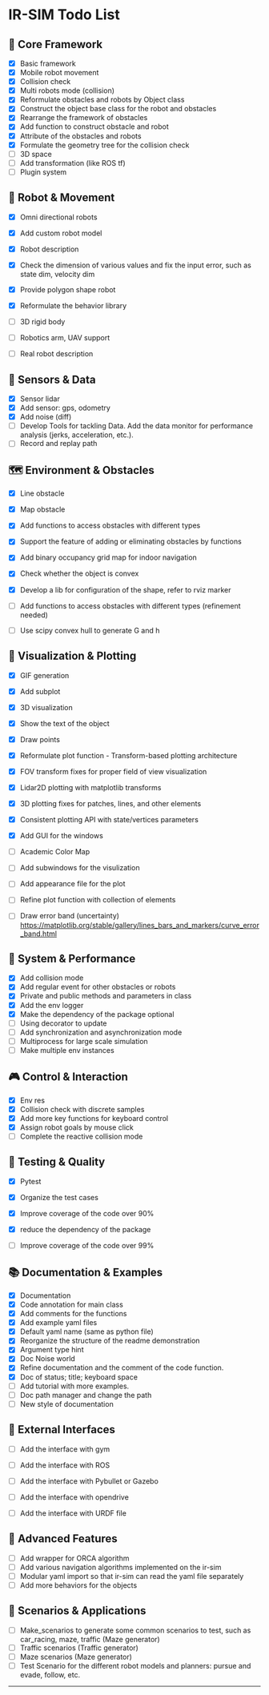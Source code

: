 # IR-SIM Todo List

## 🎯 Core Framework
- [x] Basic framework
- [x] Mobile robot movement
- [x] Collision check
- [x] Multi robots mode (collision)
- [x] Reformulate obstacles and robots by Object class
- [x] Construct the object base class for the robot and obstacles
- [x] Rearrange the framework of obstacles
- [x] Add function to construct obstacle and robot
- [x] Attribute of the obstacles and robots
- [x] Formulate the geometry tree for the collision check
- [ ] 3D space
- [ ] Add transformation (like ROS tf)
- [ ] Plugin system 

## 🤖 Robot & Movement
- [x] Omni directional robots
- [x] Add custom robot model
- [x] Robot description
- [x] Check the dimension of various values and fix the input error, such as state dim, velocity dim
- [x] Provide polygon shape robot
- [x] Reformulate the behavior library
- [ ] 3D rigid body
- [ ] Robotics arm, UAV support
- [ ] Real robot description


## 📡 Sensors & Data
- [x] Sensor lidar
- [x] Add sensor: gps, odometry
- [x] Add noise (diff)
- [ ] Develop Tools for tackling Data. Add the data monitor for performance analysis (jerks, acceleration, etc.).
- [ ] Record and replay path

## 🗺️ Environment & Obstacles
- [x] Line obstacle
- [x] Map obstacle
- [x] Add functions to access obstacles with different types
- [x] Support the feature of adding or eliminating obstacles by functions
- [x] Add binary occupancy grid map for indoor navigation
- [x] Check whether the object is convex
- [x] Develop a lib for configuration of the shape, refer to rviz marker
- [ ] Add functions to access obstacles with different types (refinement needed)
- [ ] Use scipy convex hull to generate G and h


## 🎨 Visualization & Plotting
- [x] GIF generation
- [x] Add subplot
- [x] 3D visualization
- [x] Show the text of the object
- [x] Draw points
- [x] Reformulate plot function - Transform-based plotting architecture
- [x] FOV transform fixes for proper field of view visualization
- [x] Lidar2D plotting with matplotlib transforms
- [x] 3D plotting fixes for patches, lines, and other elements
- [x] Consistent plotting API with state/vertices parameters
- [x] Add GUI for the windows
- [ ] Academic Color Map
- [ ] Add subwindows for the visulization
- [ ] Add appearance file for the plot
- [ ] Refine plot function with collection of elements
- [ ] Draw error band (uncertainty) https://matplotlib.org/stable/gallery/lines_bars_and_markers/curve_error_band.html


## 🔧 System & Performance
- [x] Add collision mode
- [x] Add regular event for other obstacles or robots
- [x] Private and public methods and parameters in class
- [x] Add the env logger
- [x] Make the dependency of the package optional
- [ ] Using decorator to update
- [ ] Add synchronization and asynchronization mode
- [ ] Multiprocess for large scale simulation
- [ ] Make multiple env instances

## 🎮 Control & Interaction
- [x] Env res
- [x] Collision check with discrete samples
- [x] Add more key functions for keyboard control
- [x] Assign robot goals by mouse click
- [ ] Complete the reactive collision mode

## 🧪 Testing & Quality
- [x] Pytest
- [x] Organize the test cases
- [x] Improve coverage of the code over 90%
- [x] reduce the dependency of the package
- [ ] Improve coverage of the code over 99%


## 📚 Documentation & Examples
- [x] Documentation
- [x] Code annotation for main class
- [x] Add comments for the functions
- [x] Add example yaml files
- [x] Default yaml name (same as python file)
- [x] Reorganize the structure of the readme demonstration
- [x] Argument type hint
- [x] Doc Noise world
- [x] Refine documentation and the comment of the code function. 
- [x] Doc of status; title; keyboard space
- [ ] Add tutorial with more examples.
- [ ] Doc path manager and change the path
- [ ] New style of documentation

## 🔗 External Interfaces
- [ ] Add the interface with gym
- [ ] Add the interface with ROS
- [ ] Add the interface with Pybullet or Gazebo
- [ ] Add the interface with opendrive
- [ ] Add the interface with URDF file


## 🧠 Advanced Features
- [ ] Add wrapper for ORCA algorithm
- [ ] Add various navigation algorithms implemented on the ir-sim
- [ ] Modular yaml import so that ir-sim can read the yaml file separately
- [ ] Add more behaviors for the objects

## 🚗 Scenarios & Applications
- [ ] Make_scenarios to generate some common scenarios to test, such as car_racing, maze, traffic (Maze generator)
- [ ] Traffic scenarios (Traffic generator)
- [ ] Maze scenarios (Maze generator)
- [ ] Test Scenario for the different robot models and planners: pursue and evade, follow, etc.

---


